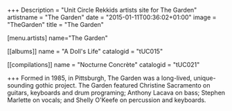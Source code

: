 +++
Description = "Unit Circle Rekkids artists site for The Garden"
artistname = "The Garden"
date = "2015-01-11T00:36:02+01:00"
image = "TheGarden"
title = "The Garden"

[menu.artists]
	name="The Garden"

[[albums]]
	name = "A Doll's Life"
	catalogid = "tUC015"

[[compilations]]
	name = "Nocturne Concrète"
	catalogid = "tUC021"

+++
Formed in 1985, in Pittsburgh, The Garden was a long-lived, unique-sounding gothic project. The Garden featured Christine Sacramento on guitars, keyboards and drum programing; Anthony Lacava on bass; Stephen Marlette on vocals; and Shelly O'Keefe on percussion and keyboards.